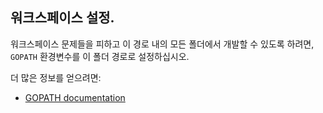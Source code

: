 ## 워크스페이스 설정.

워크스페이스 문제들을 피하고 이 경로 내의 모든 폴더에서 개발할 수 있도록 하려면,
`GOPATH` 환경변수를 이 폴더 경로로 설정하십시오.

더 많은 정보를 얻으려면:
- [GOPATH documentation](http://golang.org/doc/code.html#GOPATH)
